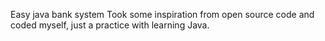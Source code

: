 Easy java bank system
Took some inspiration from open source code and coded myself, just a practice with learning Java.
